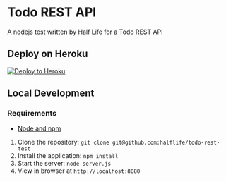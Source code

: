 # Todo REST API

A nodejs test written by Half Life for a Todo REST API

## Deploy on Heroku

[![Deploy to Heroku](https://www.herokucdn.com/deploy/button.png)](https://heroku.com/deploy)

## Local Development

### Requirements

- [Node and npm](http://nodejs.org)

1. Clone the repository: `git clone git@github.com:halflife/todo-rest-test`
2. Install the application: `npm install`
3. Start the server: `node server.js`
4. View in browser at `http://localhost:8080`
